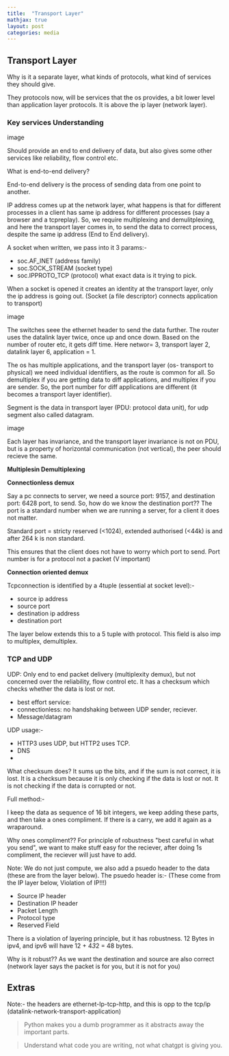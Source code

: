 ```yaml
---
title:  "Transport Layer"
mathjax: true
layout: post
categories: media
---
```


## Transport Layer

Why is it a separate layer, what kinds of protocols, what kind of services they should give.

They protocols now, will be services that the os provides, a bit lower level than application layer protocols. It is above the ip layer (network layer).


### Key services Understanding

image

Should provide an end to end delivery of data, but also gives some other services like reliability, flow control etc. 

What is end-to-end delivery?

End-to-end delivery is the process of sending data from one point to another.

IP address comes up at the network layer, what happens is that for different processes in a client has same ip address for different processes (say a browser and a tcpreplay). So, we require multiplexing and demulitplexing, and here the transport layer comes in, to send the data to correct process, despite the same ip address (End to End delivery).

A socket when written, we pass into it 3 params:-
- soc.AF_INET (address family)
- soc.SOCK_STREAM (socket type)
- soc.IPPROTO_TCP (protocol) what exact data is it trying to pick.

When a socket is opened it creates an identity at the transport layer, only the ip address is going out.
(Socket (a file descriptor) connects application to transport)

image

The switches seee the ethernet header to send the data further. The router uses the datalink layer twice, once up and once down. Based on the number of router etc, it gets diff time. Here networ= 3, transport layer 2, datalink layer 6, application = 1.

The os has multiple applications, and the transport layer (os- transport to physical) we need individual identifiers, as the route is common for all. So demultiplex if you are getting data to diff applications, and multiplex if you are sender. So, the port number for diff applications are different (it becomes a transport layer identifier). 

Segment is the data in transport layer (PDU: protocol data unit), for udp segment also called datagram.

image


Each layer has invariance, and the transport layer invariance is not on PDU, but is a property of horizontal communication (not vertical), the peer should recieve the same. 


**Multiplesin Demultiplexing**


**Connectionless demux**

Say a pc connects to server, we need a source port: 9157, and destination port: 6428 port, to send. So, how do we know the destination port?? The port is a standard number when we are running a server, for a client it does not matter. 

Standard port = stricty reserved (<1024), extended authorised (<44k) is and after 264 k is non standard.

This ensures that the client does not have to worry which port to send. Port number is for a protocol not a packet (V important)

**Connection oriented demux**

Tcpconnection is identified by a 4tuple (essential at socket level):-
- source ip address 
- source port
- destination ip address
- destination port

The layer below extends this to a 5 tuple with protocol. This field is also imp to multiplex, demultiplex. 


### TCP and UDP

UDP: Only end to end packet delivery (multiplexity demux), but not concerned over the reliability, flow control etc. It has a checksum which checks whether the data is lost or not.

- best effort service: 
- connectionless: no handshaking between UDP sender, reciever.
- Message/datagram

UDP usage:-
- HTTP3 uses UDP, but HTTP2 uses TCP.
- DNS
- 

What checksum does? It sums up the bits, and if the sum is not correct, it is lost. It is a checksum because it is only checking if the data is lost or not. It is not checking if the data is corrupted or not. 

Full method:-

I keep the data as sequence of 16 bit integers, we keep adding these parts, and then take a ones compliment. If there is a carry, we add it again as a wraparound.

Why ones compliment?? For principle of robustness "best careful in what you send", we want to make stuff easy for the reciever, after doing 1s compliment, the reciever will just have to add.

Note: We do not just compute, we also add a psuedo header to the data (these are from the layer below). The psuedo header is:- (These come from the IP layer below, Violation of IP!!!)
- Source IP header
- Destination IP header
- Packet Length
- Protocol type
- Reserved Field

There is a violation of layering principle, but it has robustness. 12 Bytes in ipv4, and ipv6 will have 12 + 4*3*2 = 48 bytes.

Why is it robust?? As we want the destination and source are also correct (network layer says the packet is for you, but it is not for you)














## Extras

Note:- the headers are ethernet-Ip-tcp-http, and this is opp to the tcp/ip (datalink-network-transport-application)

> Python makes you a dumb programmer as it abstracts away the important parts.

> Understand what code you are writing, not what chatgpt is giving you.